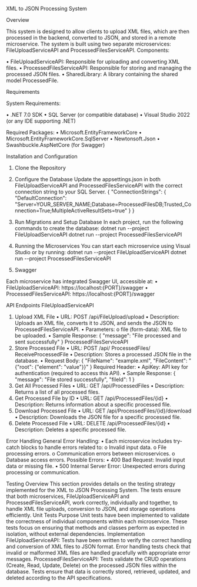 XML to JSON Processing System

Overview

This system is designed to allow clients to upload XML files, which are then processed in the backend, converted to JSON, and stored in a remote microservice. The system is built using two separate microservices: FileUploadServiceAPI and ProcessedFilesServiceAPI.
Components:

•	FileUploadServiceAPI: Responsible for uploading and converting XML files.
•	ProcessedFilesServiceAPI: Responsible for storing and managing the processed JSON files.
•	SharedLibrary: A library containing the shared model ProcessedFile.

Requirements

System Requirements:

•	.NET 7.0 SDK
•	SQL Server (or compatible database)
•	Visual Studio 2022 (or any IDE supporting .NET)

Required Packages:
•	Microsoft.EntityFrameworkCore
•	Microsoft.EntityFrameworkCore.SqlServer
•	Newtonsoft.Json
•	Swashbuckle.AspNetCore (for Swagger)

Installation and Configuration
1. Clone the Repository
2. Configure the Database
Update the appsettings.json in both FileUploadServiceAPI and ProcessedFilesServiceAPI with the correct connection string to your SQL Server.
{
  "ConnectionStrings": {
    "DefaultConnection": "Server=YOUR_SERVER_NAME;Database=ProcessedFilesDB;Trusted_Connection=True;MultipleActiveResultSets=true"
  }
}

3. Run Migrations and Setup Database
In each project, run the following commands to create the database:
dotnet run --project FileUploadServiceAPI
dotnet run --project ProcessedFilesServiceAPI

5. Running the Microservices
You can start each microservice using Visual Studio or by running:
dotnet run --project FileUploadServiceAPI
dotnet run --project ProcessedFilesServiceAPI
6. Swagger
   
Each microservice has integrated Swagger UI, accessible at:
•	FileUploadServiceAPI: https://localhost:{PORT}/swagger
•	ProcessedFilesServiceAPI: https://localhost:{PORT}/swagger



API Endpoints
FileUploadServiceAPI
1. Upload XML File
•	URL: POST /api/FileUpload/upload
•	Description: Uploads an XML file, converts it to JSON, and sends the JSON to ProcessedFilesServiceAPI.
•	Parameters:
o	file (form-data): XML file to be uploaded.
•	Sample Response:
{
  "message": "File processed and sent successfully"
}
ProcessedFilesServiceAPI
1. Store Processed File
•	URL: POST /api/ ProcessedFiles/ ReceiveProcessedFile
•	Description: Stores a processed JSON file in the database.
•	Request Body:
{
  "FileName": "example.xml",
  "FileContent": "{\"root\": {\"element\": \"value\"}}"
}
Required Header:
•	ApiKey: API key for authentication (required to access this API).
•	Sample Response:
{
  "message": "File stored successfully",
  "fileId": 1
}
2. Get All Processed Files
•	URL: GET /api/ProcessedFiles
•	Description: Returns a list of all processed files.
3. Get Processed File by ID
•	URL: GET /api/ProcessedFiles/{id}
•	Description: Returns information about a specific processed file.
4. Download Processed File
•	URL: GET /api/ProcessedFiles/{id}/download
•	Description: Downloads the JSON file for a specific processed file.
5. Delete Processed File
•	URL: DELETE /api/ProcessedFiles/{id}
•	Description: Deletes a specific processed file.

Error Handling
General Error Handling:
•	Each microservice includes try-catch blocks to handle errors related to:
o	Invalid input data.
o	File processing errors.
o	Communication errors between microservices.
o	Database access errors.
Possible Errors:
•	400 Bad Request: Invalid input data or missing file.
•	500 Internal Server Error: Unexpected errors during processing or communication.

Testing
Overview
This section provides details on the testing strategy implemented for the XML to JSON Processing System. The tests ensure that both microservices, FileUploadServiceAPI and ProcessedFilesServiceAPI, work correctly, individually and together, to handle XML file uploads, conversion to JSON, and storage operations efficiently.
Unit Tests
Purpose
Unit tests have been implemented to validate the correctness of individual components within each microservice. These tests focus on ensuring that methods and classes perform as expected in isolation, without external dependencies.
Implementation
FileUploadServiceAPI:
Tests have been written to verify the correct handling and conversion of XML files to JSON format.
Error handling tests check that invalid or malformed XML files are handled gracefully with appropriate error messages.
ProcessedFilesServiceAPI:
Tests validate the CRUD operations (Create, Read, Update, Delete) on the processed JSON files within the database.
Tests ensure that data is correctly stored, retrieved, updated, and deleted according to the API specifications.


